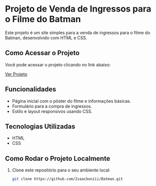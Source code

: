 # Projeto de Venda de Ingressos para o Filme do Batman

Este projeto é um site simples para a venda de ingressos para o filme do Batman, desenvolvido com HTML e CSS.

## Como Acessar o Projeto

Você pode acessar o projeto clicando no link abaixo:

[Ver Projeto](projeto-batman-three.vercel.app)

## Funcionalidades

- Página inicial com o pôster do filme e informações básicas.
- Formulário para a compra de ingressos.
- Estilo e layout responsivos usando CSS.

## Tecnologias Utilizadas

- HTML
- CSS

## Como Rodar o Projeto Localmente

1. Clone este repositório para o seu ambiente local:
   ```bash
   git clone https://github.com/Isaacboniii/Batman.git

